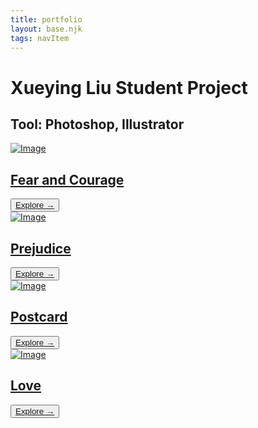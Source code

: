 ```yaml
---
title: portfolio
layout: base.njk
tags: navItem
---
```



 <h1 class="design">Xueying Liu Student Project</h1>
   <h2 class="tool">Tool: Photoshop, Illustrator</h2>   
     <selection class="portfolio">  
    <article class="card">  
   <div class="card-img"> 
   <a href="/dpfearandcourage"><img src="/images/smallfear.jpg" alt="Image" ></a>
      </div>
      <div class="card__content">
         <h2 class="project-title"><a href="/dpfearandcourage">Fear and Courage</a></h2> 
        <button class="card__btn"><a href="/dpfearandcourage">Explore <span>&rarr;</span></a></button>
   </div> 
    </article>
    <article class="card">
   <div class="card-img"> 
    <a href="/dpprejudice"><img src="/images/smallprejudice.jpg" alt="Image" ></a>
   </div>
  <div class="card__content">
      <h2 class="project-title"><a href="/dpprejudice">Prejudice</a></h2> 
     <button class="card__btn"><a href="/dpprejudice">Explore <span>&rarr;</span></a></button>
 </div>
    </article> 
    <article class="card">
    <div class="card-img"> 
   <a href="/dppostcard"><img src="/images/smallposterny.jpg" alt="Image"></a>
    </div>
       <div class="card__content">
     <h2 class="project-title"><a href="/dppostcard">Postcard</a></h2>
      <button class="card__btn"><a href="/dppostcard">Explore <span>&rarr;</span></a></button>
 </div>
    </article>
    <article class="card">
    <div class="card-img"> 
   <a href="/dplove"><img src="/images/smallgirl-poster.jpg" alt="Image" ></a></div>
      <div class="card__content">
      <h2 class="project-title"><a href="/dplove">Love</a></h2> 
          <a href="/dplove"><button class="card__btn">Explore <span>&rarr;</span></a></button>
 </div>
    </article>
  </selection>